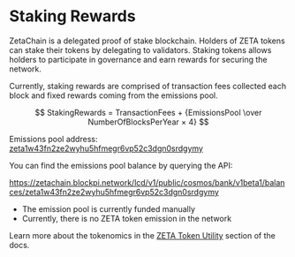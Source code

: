 # Staking Rewards

ZetaChain is a delegated proof of stake blockchain. Holders of ZETA tokens can
stake their tokens by delegating to validators. Staking tokens allows holders to
participate in governance and earn rewards for securing the network.

Currently, staking rewards are comprised of transaction fees collected each
block and fixed rewards coming from the emissions pool.

$$
StakingRewards = TransactionFees + {EmissionsPool \over NumberOfBlocksPerYear × 4}
$$

Emissions pool address:
[zeta1w43fn2ze2wyhu5hfmegr6vp52c3dgn0srdgymy](https://zetachain-athens.blockpi.network/lcd/v1/public/zeta-chain/emissions/list_addresses)

You can find the emissions pool balance by querying the API:

https://zetachain.blockpi.network/lcd/v1/public/cosmos/bank/v1beta1/balances/zeta1w43fn2ze2wyhu5hfmegr6vp52c3dgn0srdgymy

- The emission pool is currently funded manually
- Currently, there is no ZETA token emission in the network

Learn more about the tokenomics in the
[ZETA Token Utility](/about/token-utility/distribution/) section of the docs.
